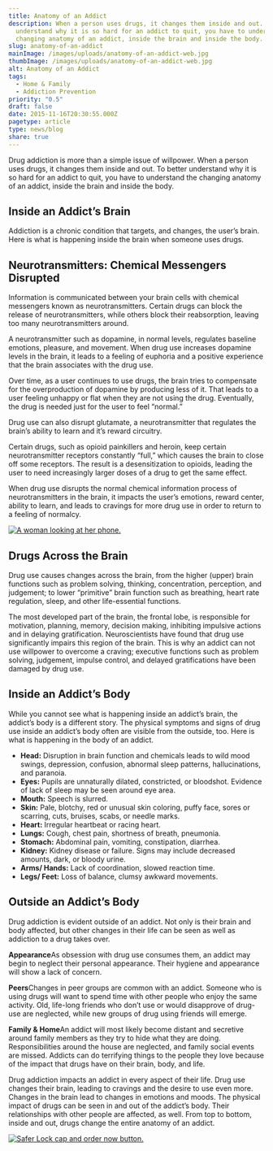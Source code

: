 ```yaml
---
title: Anatomy of an Addict
description: When a person uses drugs, it changes them inside and out. To better
  understand why it is so hard for an addict to quit, you have to understand the
  changing anatomy of an addict, inside the brain and inside the body.
slug: anatomy-of-an-addict
mainImage: /images/uploads/anatomy-of-an-addict-web.jpg
thumbImage: /images/uploads/anatomy-of-an-addict-web.jpg
alt: Anatomy of an Addict
tags:
  - Home & Family
  - Addiction Prevention
priority: "0.5"
draft: false
date: 2015-11-16T20:30:55.000Z
pagetype: article
type: news/blog
share: true
---
```

Drug addiction is more than a simple issue of willpower. When a person uses drugs, it changes them inside and out. To better understand why it is so hard for an addict to quit, you have to understand the changing anatomy of an addict, inside the brain and inside the body.

## Inside an Addict’s Brain

Addiction is a chronic condition that targets, and changes, the user’s brain. Here is what is happening inside the brain when someone uses drugs.

## Neurotransmitters: Chemical Messengers Disrupted

Information is communicated between your brain cells with chemical messengers known as neurotransmitters. Certain drugs can block the release of neurotransmitters, while others block their reabsorption, leaving too many neurotransmitters around.

A neurotransmitter such as dopamine, in normal levels, regulates baseline emotions, pleasure, and movement. When drug use increases dopamine levels in the brain, it leads to a feeling of euphoria and a positive experience that the brain associates with the drug use.

Over time, as a user continues to use drugs, the brain tries to compensate for the overproduction of dopamine by producing less of it. That leads to a user feeling unhappy or flat when they are not using the drug. Eventually, the drug is needed just for the user to feel “normal.”

Drug use can also disrupt glutamate, a neurotransmitter that regulates the brain’s ability to learn and it’s reward circuitry.

Certain drugs, such as opioid painkillers and heroin, keep certain neurotransmitter receptors constantly “full,” which causes the brain to close off some receptors. The result is a desensitization to opioids, leading the user to need increasingly larger doses of a drug to get the same effect.

When drug use disrupts the normal chemical information process of neurotransmitters in the brain, it impacts the user’s emotions, reward center, ability to learn, and leads to cravings for more drug use in order to return to a feeling of normalcy.

[![A woman looking at her phone.](/images/uploads/rxguardian-well-rx-graphic.jpg "Save up to 80 percent on prescription drugs.")](https://www.wellrx.com/rx-discount-card/enroll/?invitecode=SaferLock%20&utm_source=SaferLock%20&utm_medium=affiliate&utm_campaign=%3cblogs%3E "WellRx Link")

## Drugs Across the Brain

Drug use causes changes across the brain, from the higher (upper) brain functions such as problem solving, thinking, concentration, perception, and judgement; to lower “primitive” brain function such as breathing, heart rate regulation, sleep, and other life-essential functions.

The most developed part of the brain, the frontal lobe, is responsible for motivation, planning, memory, decision making, inhibiting impulsive actions and in delaying gratification. Neuroscientists have found that drug use significantly impairs this region of the brain. This is why an addict can not use willpower to overcome a craving; executive functions such as problem solving, judgement, impulse control, and delayed gratifications have been damaged by drug use.

## Inside an Addict’s Body

While you cannot see what is happening inside an addict’s brain, the addict’s body is a different story. The physical symptoms and signs of drug use inside an addict’s body often are visible from the outside, too. Here is what is happening in the body of an addict.

* **Head:** Disruption in brain function and chemicals leads to wild mood swings, depression, confusion, abnormal sleep patterns, hallucinations, and paranoia.
* **Eyes:** Pupils are unnaturally dilated, constricted, or bloodshot. Evidence of lack of sleep may be seen around eye area.
* **Mouth:** Speech is slurred.
* **Skin:** Pale, blotchy, red or unusual skin coloring, puffy face, sores or scarring, cuts, bruises, scabs, or needle marks.
* **Heart:** Irregular heartbeat or racing heart.
* **Lungs:** Cough, chest pain, shortness of breath, pneumonia.
* **Stomach:** Abdominal pain, vomiting, constipation, diarrhea.
* **Kidney:** Kidney disease or failure. Signs may include decreased amounts, dark, or bloody urine.
* **Arms/ Hands:** Lack of coordination, slowed reaction time.
* **Legs/ Feet:** Loss of balance, clumsy awkward movements.

## Outside an Addict’s Body

Drug addiction is evident outside of an addict. Not only is their brain and body affected, but other changes in their life can be seen as well as addiction to a drug takes over.

**Appearance**As obsession with drug use consumes them, an addict may begin to neglect their personal appearance. Their hygiene and appearance will show a lack of concern.

**Peers**Changes in peer groups are common with an addict. Someone who is using drugs will want to spend time with other people who enjoy the same activity. Old, life-long friends who don’t use or would disapprove of drug-use are neglected, while new groups of drug using friends will emerge.

**Family & Home**An addict will most likely become distant and secretive around family members as they try to hide what they are doing. Responsibilities around the house are neglected, and family social events are missed. Addicts can do terrifying things to the people they love because of the impact that drugs have on their brain, body, and life.

Drug addiction impacts an addict in every aspect of their life. Drug use changes their brain, leading to cravings and the desire to use even more. Changes in the brain lead to changes in emotions and moods. The physical impact of drugs can be seen in and out of the addict’s body. Their relationships with other people are affected, as well. From top to bottom, inside and out, drugs change the entire anatomy of an addict.

[![Safer Lock cap and order now button.](/images/uploads/safer-cta.png "Better safe than sorry. Lock up your meds.")](https://shop.rxguardian.com/products/safer-lock "Safer Lock Product Link")